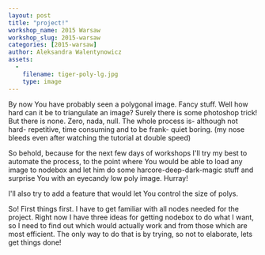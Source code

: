 ```yaml
---
layout: post
title: "project!"
workshop_name: 2015 Warsaw
workshop_slug: 2015-warsaw
categories: [2015-warsaw]
author: Aleksandra Walentynowicz
assets:
  -
    filename: tiger-poly-lg.jpg
    type: image
---
```

By now You have probably seen a polygonal image. Fancy stuff. 
Well how hard can it be to triangulate an image? Surely there is some photoshop trick! 
But there is none. Zero, nada, null. The whole process is- although not hard- repetitive, time consuming and to be frank- quiet boring. (my nose bleeds even after watching the tutorial at double speed)

So behold, because for the next few days of workshops I'll try my best to automate the process, to the point where You would be able to load any image to nodebox and let him do some harcore-deep-dark-magic stuff and surprise You with an eyecandy low poly image. Hurray!

I'll also try to add a feature that would let You control the size of polys.


So! First things first.
I have to get familiar with all nodes needed for the project. 
Right now I have three ideas for getting nodebox to do what I want, so I need to find out which would actually work and from those which are most efficient. The only way to do that is by trying, so not to elaborate, lets get things done!

